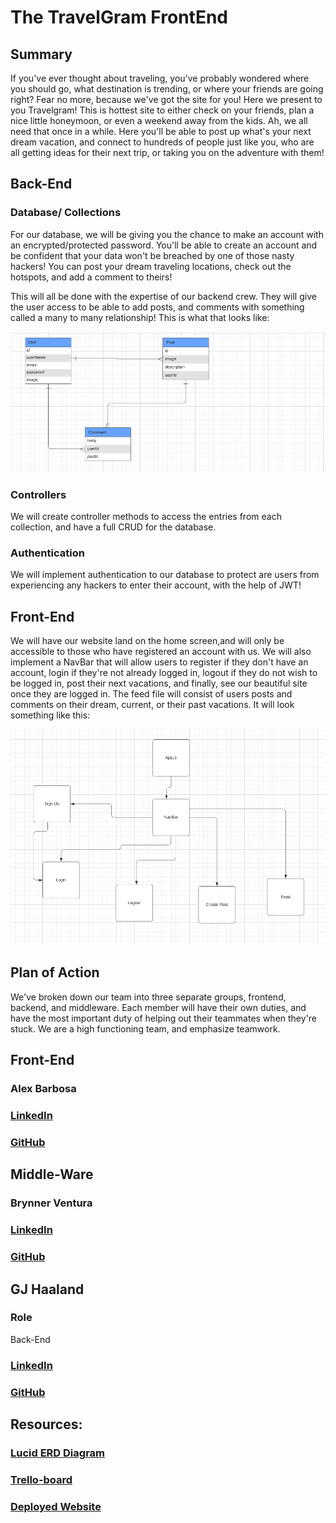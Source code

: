 # The TravelGram FrontEnd

## Summary
If you've ever thought about traveling, you've probably wondered where you should go, what destination is trending, or where your friends are going right? Fear no more, because we've got the site for you! Here we present to you Travelgram! This is hottest site to either check on your friends, plan a nice little honeymoon, or even a weekend away from the kids. Ah, we all need that once in a while. Here you'll be able to post up what's your next dream vacation, and connect to hundreds of people just like you, who are all getting ideas for their next trip, or taking you on the adventure with them! 

## Back-End

### Database/ Collections

For our database, we will be giving you the chance to make an account with an encrypted/protected password. You'll be able to create an account and be confident that your data won't be breached by one of those nasty hackers! You can post your dream traveling locations, check out the hotspots, and add a comment to theirs!

This will all be done with the expertise of our backend crew. They will give the user access to be able to add posts,  and comments with something called a many to many relationship! This is what that looks like:

<img src = "images/backendPicture.png" >

### Controllers

We will create controller methods to access the entries from each collection, and have a full CRUD for the database.

### Authentication

We will implement authentication to our database to protect are users from experiencing any hackers to enter their account, with the help of JWT!

## Front-End

We will have our website land on the home screen,and will only be accessible to those who have registered an account with us. We will also implement a NavBar that will allow users to register if they don't have an account, login if they're not already logged in, logout if they do not wish to be logged in, post their next vacations, and finally, see our beautiful site once they are logged in. The feed file will consist of users posts and comments on their dream, current, or their past vacations. It will look something like this:

<img src = "images/frontendPicture.png" >

## Plan of Action

We've broken down our team into three separate groups, frontend, backend, and middleware. Each member will have their own duties, and have the most important duty of helping out their teammates when they're stuck. We are a high functioning team, and emphasize teamwork.

## Front-End
### Alex Barbosa

### [LinkedIn](https://www.linkedin.com/in/alexbarbosa1/)
### [GitHub](https://github.com/barboa91)

## Middle-Ware
### Brynner Ventura

### [LinkedIn](https://www.linkedin.com/in/brynner-ventura/)
### [GitHub](https://github.com/Brynner03)

## GJ Haaland
### Role
Back-End

### [LinkedIn](https://www.linkedin.com/in/gj-haaland/)
### [GitHub](https://github.com/GG-Haaland)


## Resources:

### [Lucid ERD Diagram](https://lucid.app/lucidchart/a5f575bf-e4c6-4691-9a52-0da71e0476f3/edit?beaconFlowId=C1B346EEF55AC884&invitationId=inv_fcd2cf41-861a-4d1a-8bb2-d379ad521466&page=0_0#)
### [Trello-board](https://trello.com/b/4Yb1PFmX/travel-project)
### [Deployed Website](https://travel222sei.herokuapp.com/)

